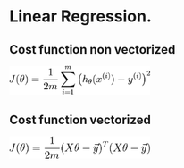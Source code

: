 # Linear Regression.

## Cost function non vectorized
<img src="/images/costfunction.png" alt="Cost function non vectorized" width="50%" height="10%">


## Cost function vectorized
<img src="/images/costfunction_vectorized.png" alt="Cost function vectorized" width="50%" height="10%">


